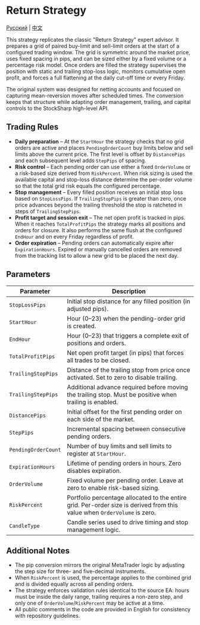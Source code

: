 # Return Strategy
[Русский](README_ru.md) | [中文](README_cn.md)

This strategy replicates the classic "Return Strategy" expert advisor. It prepares a grid of paired buy-limit and sell-limit orders at the start of a configured trading window. The grid is symmetric around the market price, uses fixed spacing in pips, and can be sized either by a fixed volume or a percentage risk model. Once orders are filled the strategy supervises the position with static and trailing stop-loss logic, monitors cumulative open profit, and forces a full flattening at the daily cut-off time or every Friday.

The original system was designed for netting accounts and focused on capturing mean-reversion moves after scheduled times. The conversion keeps that structure while adapting order management, trailing, and capital controls to the StockSharp high-level API.

## Trading Rules

- **Daily preparation** – At the `StartHour` the strategy checks that no grid orders are active and places `PendingOrderCount` buy limits below and sell limits above the current price. The first level is offset by `DistancePips` and each subsequent level adds `StepPips` of spacing.
- **Risk control** – Each pending order can use either a fixed `OrderVolume` or a risk-based size derived from `RiskPercent`. When risk sizing is used the available capital and stop-loss distance determine the per-order volume so that the total grid risk equals the configured percentage.
- **Stop management** – Every filled position receives an initial stop loss based on `StopLossPips`. If `TrailingStopPips` is greater than zero, once price advances beyond the trailing threshold the stop is ratcheted in steps of `TrailingStepPips`.
- **Profit target and session exit** – The net open profit is tracked in pips. When it reaches `TotalProfitPips` the strategy marks all positions and orders for closure. It also performs the same flush at the configured `EndHour` and on every Friday regardless of profit.
- **Order expiration** – Pending orders can automatically expire after `ExpirationHours`. Expired or manually cancelled orders are removed from the tracking list to allow a new grid to be placed the next day.

## Parameters

| Parameter | Description |
| --- | --- |
| `StopLossPips` | Initial stop distance for any filled position (in adjusted pips). |
| `StartHour` | Hour (0–23) when the pending-order grid is created. |
| `EndHour` | Hour (0–23) that triggers a complete exit of positions and orders. |
| `TotalProfitPips` | Net open profit target (in pips) that forces all trades to be closed. |
| `TrailingStopPips` | Distance of the trailing stop from price once activated. Set to zero to disable trailing. |
| `TrailingStepPips` | Additional advance required before moving the trailing stop. Must be positive when trailing is enabled. |
| `DistancePips` | Initial offset for the first pending order on each side of the market. |
| `StepPips` | Incremental spacing between consecutive pending orders. |
| `PendingOrderCount` | Number of buy limits and sell limits to register at `StartHour`. |
| `ExpirationHours` | Lifetime of pending orders in hours. Zero disables expiration. |
| `OrderVolume` | Fixed volume per pending order. Leave at zero to enable risk-based sizing. |
| `RiskPercent` | Portfolio percentage allocated to the entire grid. Per-order size is derived from this value when `OrderVolume` is zero. |
| `CandleType` | Candle series used to drive timing and stop management logic. |

## Additional Notes

- The pip conversion mirrors the original MetaTrader logic by adjusting the step size for three- and five-decimal instruments.
- When `RiskPercent` is used, the percentage applies to the combined grid and is divided equally across all pending orders.
- The strategy enforces validation rules identical to the source EA: hours must be inside the daily range, trailing requires a non-zero step, and only one of `OrderVolume`/`RiskPercent` may be active at a time.
- All public comments in the code are provided in English for consistency with repository guidelines.
